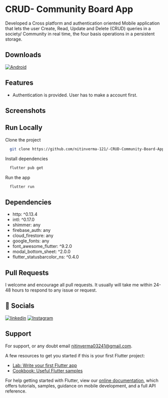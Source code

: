 
# CRUD- Community Board App

Developed a Cross platform and authentication oriented Mobile application that lets the user Create, Read, Update and Delete (CRUD) queries in a society/ Community in real time, the four basis operations in a persistent storage. 

 ## Downloads
[![Android](https://img.shields.io/badge/Android-3DDC84?style=for-the-badge&logo=android&logoColor=white)](https://drive.google.com/file/d/1_cF-XurW2Zh_apZl2aC5Y4yxgrTuAciU/view?usp=sharing)
 
 ## Features

- Authentication is provided. User has to make a account first.

## Screenshots


## Run Locally

Clone the project

```bash
  git clone https://github.com/nitinverma-121/-CRUD-Community-Board-App
```

Install dependencies

```bash
  flutter pub get
```

Run the app

```bash
  flutter run
```



## Dependencies 
- http: ^0.13.4
- intl: ^0.17.0
- shimmer: any
- firebase_auth: any
- cloud_firestore: any
- google_fonts: any
- font_awesome_flutter: ^9.2.0
- modal_bottom_sheet: ^2.0.0
- flutter_statusbarcolor_ns: ^0.4.0
## Pull Requests
I welcome and encourage all pull requests. It usually will take me within 24-48 hours to respond to any issue or request.
## 🔗 Socials
[![linkedin](https://img.shields.io/badge/linkedin-0A66C2?style=for-the-badge&logo=linkedin&logoColor=white)](https://www.linkedin.com/in/nitin-verma-909732195/)
[![Instagram](https://img.shields.io/badge/Instagram-E4405F?style=for-the-badge&logo=instagram&logoColor=white)](https://www.instagram.com/baby._.blue01/)



## Support

For support, or any doubt email nitinverma03241@gmail.com.


A few resources to get you started if this is your first Flutter project:

- [Lab: Write your first Flutter app](https://flutter.dev/docs/get-started/codelab)
- [Cookbook: Useful Flutter samples](https://flutter.dev/docs/cookbook)

For help getting started with Flutter, view our
[online documentation](https://flutter.dev/docs), which offers tutorials,
samples, guidance on mobile development, and a full API reference.

